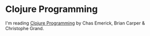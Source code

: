 Clojure Programming
===================

I'm reading [Clojure Programming](http://shop.oreilly.com/product/0636920013754.do) by Chas Emerick, Brian Carper &amp; Christophe Grand.

